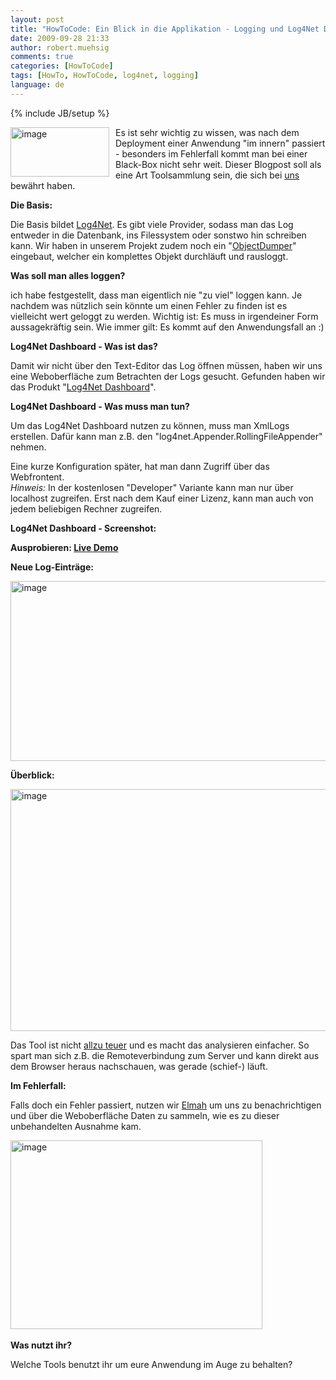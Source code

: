 ```yaml
---
layout: post
title: "HowToCode: Ein Blick in die Applikation - Logging und Log4Net Dashboard"
date: 2009-09-28 21:33
author: robert.muehsig
comments: true
categories: [HowToCode]
tags: [HowTo, HowToCode, log4net, logging]
language: de
---
```

{% include JB/setup %}
<p><a href="{{BASE_PATH}}/assets/wp-images/image825.png"><img style="border-right: 0px; border-top: 0px; margin: 0px 10px 0px 0px; border-left: 0px; border-bottom: 0px" height="79" alt="image" src="{{BASE_PATH}}/assets/wp-images/image_thumb9.png" width="158" align="left" border="0"></a>Es ist sehr wichtig zu wissen, was nach dem Deployment einer Anwendung "im innern" passiert - besonders im Fehlerfall kommt man bei einer Black-Box nicht sehr weit. Dieser Blogpost soll als eine Art Toolsammlung sein, die sich bei <a href="{{BASE_PATH}}/2009/09/06/diesachsende/">uns</a> bewährt haben.</p><p><strong>Die Basis:</strong></p> <p>Die Basis bildet <a href="{{BASE_PATH}}/2009/05/08/howto-logging-mit-log4net/">Log4Net</a>. Es gibt viele Provider, sodass man das Log entweder in die Datenbank, ins Filessystem oder sonstwo hin schreiben kann. Wir haben in unserem Projekt zudem noch ein "<a href="{{BASE_PATH}}/2009/05/13/howto-objekte-rekursiv-durchlaufen-ein-objectdumper-frs-logging-mittels-reflection/">ObjectDumper</a>" eingebaut, welcher ein komplettes Objekt durchläuft und rausloggt.</p> <p><strong>Was soll man alles loggen?</strong></p> <p>ich habe festgestellt, dass man eigentlich nie "zu viel" loggen kann. Je nachdem was nützlich sein könnte um einen Fehler zu finden ist es vielleicht wert geloggt zu werden. Wichtig ist: Es muss in irgendeiner Form aussagekräftig sein. Wie immer gilt: Es kommt auf den Anwendungsfall an :)</p> <p><strong>Log4Net Dashboard - Was ist das?</strong></p> <p>Damit wir nicht über den Text-Editor das Log öffnen müssen, haben wir uns eine Weboberfläche zum Betrachten der Logs gesucht. Gefunden haben wir das Produkt "<a href="http://www.l4ndash.com/">Log4Net Dashboard</a>".</p> <p><strong>Log4Net Dashboard - Was muss man tun?</strong></p> <p>Um das Log4Net Dashboard nutzen zu können, muss man XmlLogs erstellen. Dafür kann man z.B. den "log4net.Appender.RollingFileAppender" nehmen.</p> <p>Eine kurze Konfiguration später, hat man dann Zugriff über das Webfrontent.<br><em>Hinweis:</em> In der kostenlosen "Developer" Variante kann man nur über localhost zugreifen. Erst nach dem Kauf einer Lizenz, kann man auch von jedem beliebigen Rechner zugreifen.</p> <p><strong>Log4Net Dashboard - Screenshot:</strong></p> <p><strong>Ausprobieren: <a href="http://demo.l4ndash.com/">Live Demo</a></strong></p> <p><strong>Neue Log-Einträge:</strong></p> <p><a href="{{BASE_PATH}}/assets/wp-images/image826.png"><img style="border-right: 0px; border-top: 0px; border-left: 0px; border-bottom: 0px" height="288" alt="image" src="{{BASE_PATH}}/assets/wp-images/image_thumb10.png" width="550" border="0"></a> </p> <p><strong>Überblick:</strong></p> <p><a href="{{BASE_PATH}}/assets/wp-images/image827.png"><img style="border-right: 0px; border-top: 0px; border-left: 0px; border-bottom: 0px" height="387" alt="image" src="{{BASE_PATH}}/assets/wp-images/image_thumb11.png" width="555" border="0"></a> </p> <p>Das Tool ist nicht <a href="http://www.l4ndash.com/Purchase.aspx">allzu teuer</a> und es macht das analysieren einfacher. So spart man sich z.B. die Remoteverbindung zum Server und kann direkt aus dem Browser heraus nachschauen, was gerade (schief-) läuft.</p> <p><strong>Im Fehlerfall:</strong></p> <p>Falls doch ein Fehler passiert, nutzen wir <a href="{{BASE_PATH}}/2009/06/09/howto-elmah-in-aspnet-mvc-iis7-frs-errorlogging/">Elmah</a> um uns zu benachrichtigen und über die Weboberfläche Daten zu sammeln, wie es zu dieser unbehandelten Ausnahme kam.</p> <p><a href="{{BASE_PATH}}/assets/wp-images/image828.png"><img style="border-right: 0px; border-top: 0px; border-left: 0px; border-bottom: 0px" height="302" alt="image" src="{{BASE_PATH}}/assets/wp-images/image_thumb12.png" width="403" border="0"></a>&nbsp;</p> <p><strong>Was nutzt ihr?</strong></p> <p>Welche Tools benutzt ihr um eure Anwendung im Auge zu behalten? </p>
